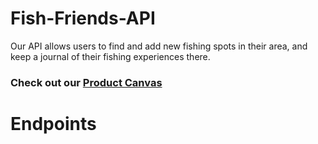 # Fish-Friends-API

Our API allows users to find and add new fishing spots in their area, and keep a journal of their fishing experiences there.

### Check out our [Product Canvas](https://docs.google.com/document/d/1P-Ve0Iq_jYPEkqtdwIR1uMQy9YMYv864oB-QODqNPNw/edit)

# Endpoints


